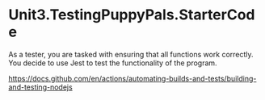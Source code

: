 # Unit3.TestingPuppyPals.StarterCode

As a tester, you are tasked with ensuring that all functions work correctly. You decide to use Jest to test the functionality of the program.

https://docs.github.com/en/actions/automating-builds-and-tests/building-and-testing-nodejs
